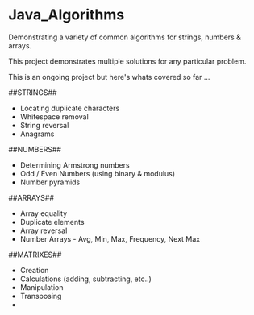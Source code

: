# Java_Algorithms
Demonstrating a variety of common algorithms for strings, numbers & arrays. 

This project demonstrates multiple solutions for any particular problem.

This is an ongoing project but here's whats covered so far ...

##STRINGS##
* Locating duplicate characters
* Whitespace removal
* String reversal
* Anagrams


##NUMBERS##
* Determining Armstrong numbers
* Odd / Even Numbers (using binary & modulus)
* Number pyramids


##ARRAYS##
* Array equality
* Duplicate elements
* Array reversal
* Number Arrays - Avg, Min, Max, Frequency, Next Max


##MATRIXES##
* Creation
* Calculations (adding, subtracting, etc..)
* Manipulation
* Transposing
* 
